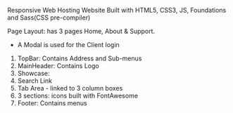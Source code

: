 Responsive Web Hosting Website
Built with HTML5, CSS3, JS, Foundations and Sass(CSS pre-compiler)

Page Layout: has 3 pages Home, About & Support.

- A Modal is used for the Client login

1. TopBar: Contains Address and Sub-menus
2. MainHeader: Contains Logo
3. Showcase:
4. Search Link
5. Tab Area - linked to 3 column boxes
6. 3 sections: icons built with FontAwesome
7. Footer: Contains menus
